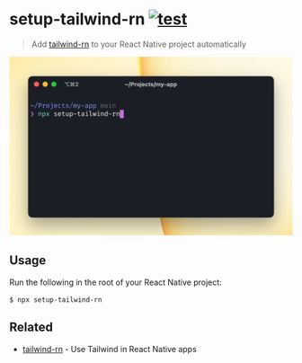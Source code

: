 # setup-tailwind-rn [![test](https://github.com/vadimdemedes/setup-tailwind-rn/actions/workflows/test.yml/badge.svg)](https://github.com/vadimdemedes/setup-tailwind-rn/actions/workflows/test.yml)

> Add [tailwind-rn](https://github.com/vadimdemedes/tailwind-rn) to your React Native project automatically

<img src="demo.gif" width="654"/>

## Usage

Run the following in the root of your React Native project:

```
$ npx setup-tailwind-rn
```

## Related

- [tailwind-rn](https://github.com/vadimdemedes/tailwind-rn) - Use Tailwind in React Native apps
